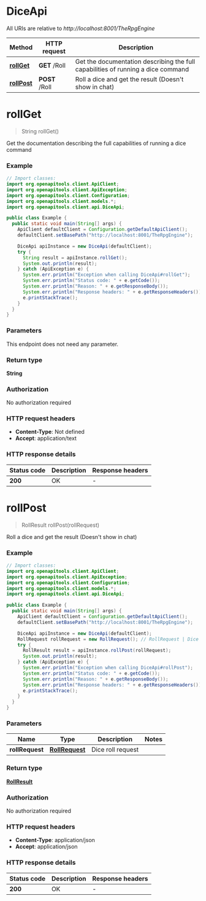 # DiceApi

All URIs are relative to *http://localhost:8001/TheRpgEngine*

| Method | HTTP request | Description |
|------------- | ------------- | -------------|
| [**rollGet**](DiceApi.md#rollGet) | **GET** /Roll | Get the documentation describing the full capabilities of running a dice command |
| [**rollPost**](DiceApi.md#rollPost) | **POST** /Roll | Roll a dice and get the result (Doesn&#39;t show in chat) |


<a id="rollGet"></a>
# **rollGet**
> String rollGet()

Get the documentation describing the full capabilities of running a dice command

### Example
```java
// Import classes:
import org.openapitools.client.ApiClient;
import org.openapitools.client.ApiException;
import org.openapitools.client.Configuration;
import org.openapitools.client.models.*;
import org.openapitools.client.api.DiceApi;

public class Example {
  public static void main(String[] args) {
    ApiClient defaultClient = Configuration.getDefaultApiClient();
    defaultClient.setBasePath("http://localhost:8001/TheRpgEngine");

    DiceApi apiInstance = new DiceApi(defaultClient);
    try {
      String result = apiInstance.rollGet();
      System.out.println(result);
    } catch (ApiException e) {
      System.err.println("Exception when calling DiceApi#rollGet");
      System.err.println("Status code: " + e.getCode());
      System.err.println("Reason: " + e.getResponseBody());
      System.err.println("Response headers: " + e.getResponseHeaders());
      e.printStackTrace();
    }
  }
}
```

### Parameters
This endpoint does not need any parameter.

### Return type

**String**

### Authorization

No authorization required

### HTTP request headers

 - **Content-Type**: Not defined
 - **Accept**: application/text

### HTTP response details
| Status code | Description | Response headers |
|-------------|-------------|------------------|
| **200** | OK |  -  |

<a id="rollPost"></a>
# **rollPost**
> RollResult rollPost(rollRequest)

Roll a dice and get the result (Doesn&#39;t show in chat)

### Example
```java
// Import classes:
import org.openapitools.client.ApiClient;
import org.openapitools.client.ApiException;
import org.openapitools.client.Configuration;
import org.openapitools.client.models.*;
import org.openapitools.client.api.DiceApi;

public class Example {
  public static void main(String[] args) {
    ApiClient defaultClient = Configuration.getDefaultApiClient();
    defaultClient.setBasePath("http://localhost:8001/TheRpgEngine");

    DiceApi apiInstance = new DiceApi(defaultClient);
    RollRequest rollRequest = new RollRequest(); // RollRequest | Dice roll request
    try {
      RollResult result = apiInstance.rollPost(rollRequest);
      System.out.println(result);
    } catch (ApiException e) {
      System.err.println("Exception when calling DiceApi#rollPost");
      System.err.println("Status code: " + e.getCode());
      System.err.println("Reason: " + e.getResponseBody());
      System.err.println("Response headers: " + e.getResponseHeaders());
      e.printStackTrace();
    }
  }
}
```

### Parameters

| Name | Type | Description  | Notes |
|------------- | ------------- | ------------- | -------------|
| **rollRequest** | [**RollRequest**](RollRequest.md)| Dice roll request | |

### Return type

[**RollResult**](RollResult.md)

### Authorization

No authorization required

### HTTP request headers

 - **Content-Type**: application/json
 - **Accept**: application/json

### HTTP response details
| Status code | Description | Response headers |
|-------------|-------------|------------------|
| **200** | OK |  -  |

